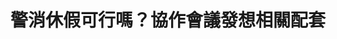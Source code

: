 ---
id: "38"
lang: zh-tw
publish: "FALSE"
description: 「修訂紀念日及節日實施辦法於第五條第二項第四款、增列第五款增列警察、消防人員於警察節、消防節放假一天」連署案
selected: "FALSE"
blog_selected: "FALSE"
title: 警消休假可行嗎？協作會議發想相關配套
color: red
join:
  type: 提
  title: 修訂紀念日及節日實施辦法於第五條第二項第四款、增列第五款增列警察、消防人員於警察節、消防節放假一天
  link: https://join.gov.tw/idea/detail/adf22df8-b405-4594-b637-10b5dc341c88
  image: https://cm.pdis.tw/images/post/1ux0btepvkUfOcBIXTCJcY7FYOmP7Kh_2.jpg
layout: post
departments:
  - 內政部
embed:
  agenda_book:
    links:
      - https://issuu.com/pdis.tw/docs/____________________________________b738b29c7c129c
  mind_map:
    links:
      - https://miro.com/app/live-embed/o9J_kzHeaMw=/?moveToViewport=-20,-1387,2907,1249&embedAutoplay=true
  ministry_slide:
    links:
      - https://issuu.com/pdis.tw/docs/20180717____________.pptx
      - https://issuu.com/pdis.tw/docs/20180717____________
      - https://issuu.com/pdis.tw/docs/20180717_____________0616043f834fb8
  transcript:
    links:
      - https://sayit.pdis.nat.gov.tw/2018-07-17-%E9%96%8B%E6%94%BE%E6%94%BF%E5%BA%9C%E8%81%AF%E7%B5%A1%E4%BA%BA%E7%AC%AC%E4%B8%89%E5%8D%81%E5%85%AB%E6%AC%A1%E5%8D%94%E4%BD%9C%E6%9C%83%E8%AD%B0
blogs:
  - https://pdis.nat.gov.tw/zh-TW/blog/%E8%AD%A6%E6%B6%88%E4%BC%91%E5%81%87%E5%8F%AF%E8%A1%8C%E5%97%8E-%E5%8D%94%E4%BD%9C%E6%9C%83%E8%AD%B0%E7%99%BC%E6%83%B3%E7%9B%B8%E9%97%9C%E9%85%8D%E5%A5%97/
---